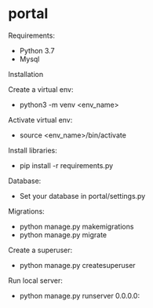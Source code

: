 # portal

Requirements:
- Python 3.7
- Mysql

Installation

Create a virtual env:
- python3 -m venv <env_name>

Activate virtual env:
- source <env_name>/bin/activate

Install libraries:
- pip install -r requirements.py

Database:
- Set your database in portal/settings.py

Migrations:
- python manage.py makemigrations
- python manage.py migrate

Create a superuser:
- python manage.py createsuperuser

Run local server:
- python manage.py runserver 0.0.0.0:<port>
